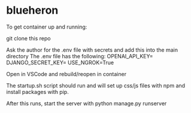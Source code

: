 # blueheron

To get container up and running:

git clone this repo

Ask the author for the .env file with secrets and add this into the main directory
The .env file has the following:
OPENAI_API_KEY=
DJANGO_SECRET_KEY=
USE_NGROK=True

Open in VSCode and rebuild/reopen in container

The startup.sh script should run and will set up css/js files with npm and install packages with pip.

After this runs, start the server with python manage.py runserver
